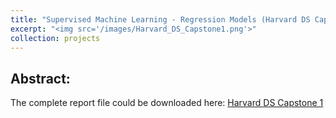 ```yaml
---
title: "Supervised Machine Learning - Regression Models (Harvard DS Capstone Project 1)"
excerpt: "<img src='/images/Harvard_DS_Capstone1.png'>"
collection: projects
---
```


## Abstract: 

The complete report file could be downloaded here: [Harvard DS Capstone 1](/files/Harvard_DS_Capstone1.pdf)